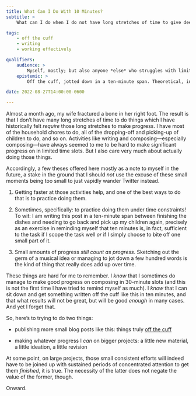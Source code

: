 ```yaml
---
title: What Can I Do With 10 Minutes?
subtitle: >
    What can I do when I do not have long stretches of time to give deep attention to a task?

tags:
    - off the cuff
    - writing
    - working effectively

qualifiers:
    audience: >
        Myself, mostly; but also anyone *else* who struggles with limited time and attention.
    epistemic: >
        Off the cuff, jotted down in a ten-minute span. Theoretical, in that the whole point is trying to set myself a new approach.

date: 2022-08-27T14:00:00-0600

---
```


Almost a month ago, my wife fractured a bone in her right foot. The result is that I don’t have many long stretches of time to do things which I have historically felt *require* those long stretches to make progress. I have most of the household chores to do, all of the dropping-off and picking-up of children to do, and so on. Activities like writing and composing—especially composing—have always seemed to me to be hard to make significant progress on in limited time slots. But I also care very much about actually doing those things.

Accordingly, a few theses offered here mostly as a note to myself in the future, a stake in the ground that I should *not* use the excuse of these small moments being too small to just vapidly wander Twitter instead.

1. Getting faster at those activities help, and one of the best ways to do that is to practice doing them.

2. Sometimes, specifically: to practice doing them under time constraints! To wit: I am writing this post in a ten-minute span between finishing the dishes and needing to go back and pick up my children again, precisely as an exercise in reminding myself that ten minutes is, in fact, sufficient to the task if I scope the task well *or* if I simply choose to bite off one small part of it.

3. Small amounts of progress *still count as progress*. Sketching out the germ of a musical idea or managing to jot down a few hundred words is the kind of thing that really does add up over time.

These things are hard for me to remember. I *know* that I sometimes do manage to make good progress on composing in 30-minute slots (and this is not the first time I have tried to remind myself as much). I *know* that I can sit down and get something written off the cuff like this in ten minutes, and that what results will not be great, but will be good *enough* in many cases. And yet I forget that.

So, here’s to trying to do two things:

- publishing more small blog posts like this: things truly [off the cuff](https://v5.chriskrycho.com/topics/off-the-cuff)

- making whatever progress I *can* on bigger projects: a little new material, a little ideation, a little revision

At some point, on large projects, those small consistent efforts will indeed have to be joined up with sustained periods of concentrated attention to get them *finished*, it is true. The necessity of the latter does not negate the value of the former, though.

Onward.

